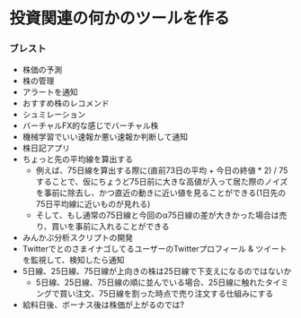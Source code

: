 # 投資関連の何かのツールを作る

### ブレスト
- 株価の予測
- 株の管理
- アラートを通知
- おすすめ株のレコメンド
- シュミレーション
- バーチャルFX的な感じでバーチャル株
- 機械学習でいい速報か悪い速報か判断して通知
- 株日記アプリ
- ちょっと先の平均線を算出する
    - 例えば、75日線を算出する際に(直前73日の平均 + 今日の終値 * 2) / 75 することで、仮にちょうど75日前に大きな高値が入って居た際のノイズを事前に除去し、かつ直近の動きに近い値を見ることができる(1日先の75日平均線に近いものが見れる)
    - そして、もし通常の75日線と今回のα75日線の差が大きかった場合は売り、買いを事前に入れることができる
- みんかぶ分析スクリプトの開発
- TwitterでとのさまイナゴしてるユーザーのTwitterプロフィール & ツイートを監視して、検知したら通知
- 5日線、25日線、75日線が上向きの株は25日線で下支えになるのではないか
    - 5日線、25日線、75日線の順に並んでいる場合、25日線に触れたタイミングで買い注文、75日線を割った時点で売り注文する仕組みにする
- 給料日後、ボーナス後は株価が上がるのでは?
